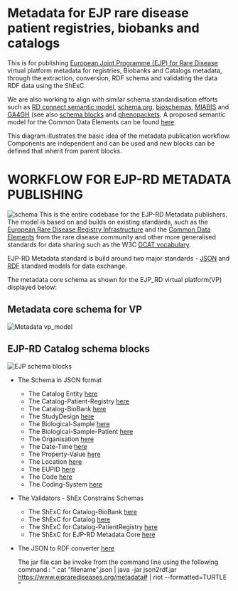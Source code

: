 # Metadata for EJP rare disease patient registries, biobanks and catalogs

This is for publishing [European Joint Programme (EJP) for Rare Disease](http://www.ejprarediseases.org) virtual platform metadata for registries,  Biobanks and Catalogs metadata, through the  extraction, conversion, RDF schema and validating the data RDF data using the ShExC.

 We are also working to align with similar schema standardisation efforts such as [RD connect semantic model](https://github.com/LUMC-BioSemantics/Rare-Disease-Semantic-Model), [schema.org](https://schema.org), [bioschemas](https://bioschemas.org), [MIABIS](https://github.com/MIABIS/miabis/wiki) and [GA4GH](https://www.ga4gh.org) (see also [schema blocks](https://schemablocks.org) and [phenopackets](http://phenopackets.org). A proposed semantic model for the Common Data Elements can be found [here](https://github.com/LUMC-BioSemantics/ERN-common-data-elements).

This diagram illustrates the basic idea of the metadata publication workflow. Components are independent and can be used and new blocks can be defined that inherit from parent blocks.

# WORKFLOW FOR EJP-RD METADATA PUBLISHING
![schema](https://github.com/S2Ola/ejprd-metadata-model/blob/master/images/EJP-RD-Metadata.png)
This is the entire codebase for the EJP-RD Metadata publishers. The model is based on and builds on existing standards, such as the [European Rare Disease Registry Infrastructure](https://eu-rd-platform.jrc.ec.europa.eu) and the [Common Data Elements](http://www.erare.eu/sites/default/files/SetCommonData-EU%20RD%20Platform_CDS%20_final.pdf) from the rare disease community and other more generalised standards for data sharing such as the W3C [DCAT vocabulary](https://www.w3.org/TR/vocab-dcat/).

EJP-RD Metadata standard is build around two major standards - [JSON](https://json-schema.org/) and [RDF](https://www.w3.org/RDF/) standard models for data exchange.

The metadata core schema as shown for the EJP_RD virtual platform(VP) displayed below:
##  Metadata core schema for VP
![Metadata vp_model](https://github.com/S2Ola/ejprd-metadata-model/blob/master/images/vp_model.gif)

##  EJP-RD Catalog schema blocks
![EJP schema blocks](https://github.com/S2Ola/ejprd-metadata-model/blob/master/images/ejprdSchemaBlocks.png)


* The Schema in JSON format
  * The Catalog Entity [here](https://github.com/S2Ola/ejprd-metadata-model/blob/master/json_schema/ejp-rdJSONSchemaModels.json)
  * The Catalog-Patient-Registry [here](https://github.com/S2Ola/ejprd-metadata-model/blob/master/json_schema/catalog-patientregistry.json)
  * The Catalog-BioBank [here](https://github.com/S2Ola/ejprd-metadata-model/blob/master/json_schema/catalog-biobank.json)
  * The StudyDesign [here](https://github.com/S2Ola/ejprd-metadata-model/blob/master/json_schema/studydesign.json)
  * The Biological-Sample [here](https://github.com/S2Ola/ejprd-metadata-model/blob/master/json_schema/biological-sample.json)
  * The Biological-Sample-Patient [here](https://github.com/S2Ola/ejprd-metadata-model/blob/master/json_schema/biological-sample-patient.json)
  * The Organisation [here](https://github.com/S2Ola/ejprd-metadata-model/blob/master/json_schema/organisation.json)
  * The Date-Time [here](https://github.com/S2Ola/ejprd-metadata-model/blob/master/json_schema/date-time.json)
  * The Property-Value [here](https://github.com/S2Ola/ejprd-metadata-model/blob/master/json_schema/property-value.json)
  * The Location [here](https://github.com/S2Ola/ejprd-metadata-model/blob/master/json_schema/location.json)
  * The EUPID [here](https://github.com/S2Ola/ejprd-metadata-model/blob/master/json_schema/eupid.json)
  * The Code [here](https://github.com/S2Ola/ejprd-metadata-model/blob/master/json_schema/code.json)
  * The Coding-System [here](https://github.com/S2Ola/ejprd-metadata-model/blob/master/json_schema/coding-system.json)

* The Validators - ShEx Constrains Schemas
  * The ShExC for Catalog-BioBank [here](https://github.com/S2Ola/ejprd-metadata-model/blob/master/shex_schema/ShExJ/Catalog-BioBank-shape)
  * The ShExC for Catalog [here](https://github.com/S2Ola/ejprd-metadata-model/blob/master/shex_schema/ShExJ/catalog_shape)
  * The ShExC for Catalog-PatientRegistry [here](https://github.com/S2Ola/ejprd-metadata-model/blob/master/shex_schema/ShExJ/catalog-patient-registryshape)
  * The ShExC for EJP-RD Metadata Core [here](https://github.com/S2Ola/ejprd-metadata-model/blob/master/shex_schema/ShExJ/ejprd-metadata-shape)

* The JSON to RDF converter [here](https://github.com/S2Ola/ejprd-metadata-model/tree/master/JSON2RDF)

  The jar file can be invoke from the command line using the following command :
  " cat "filename".json | java -jar json2rdf.jar https://www.ejprarediseases.org/metadata# | riot --formatted=TURTLE "

